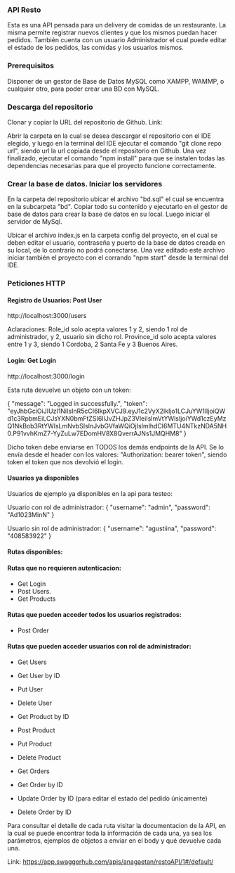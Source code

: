 ### API Resto

Esta es una API pensada para un delivery de comidas de un restaurante. La misma permite registrar nuevos clientes y que los mismos puedan hacer pedidos. También cuenta con un usuario Administrador el cual puede editar el estado de los pedidos, las comidas y los usuarios mismos.

### Prerequisitos

Disponer de un gestor de Base de Datos MySQL como XAMPP, WAMMP, o cualquier otro, para poder crear una BD con MySQL.

### Descarga del repositorio

Clonar y copiar la URL del repositorio de Github. Link:

Abrir la carpeta en la cual se desea descargar el repositorio con el IDE elegido, y luego en la terminal del IDE ejecutar el comando "git clone repo url", siendo url la url copiada desde el repositorio en Github.
Una vez finalizado, ejecutar el comando "npm install" para que se instalen todas las dependencias necesarias para que el proyecto funcione correctamente.

### Crear la base de datos. Iniciar los servidores

En la carpeta del repositorio ubicar el archivo "bd.sql" el cual se encuentra en la subcarpeta "bd". Copiar todo su contenido y ejecutarlo en el gestor de base de datos para crear la base de datos en su local. Luego iniciar el servidor de MySql.

Ubicar el archivo index.js en la carpeta config del proyecto, en el cual se deben editar el usuario, contraseña y puerto de la base de datos creada en su local, de lo contrario no podrá conectarse. Una vez editado este archivo iniciar también el proyecto con el corrando "npm start" desde la terminal del IDE.

### Peticiones HTTP

#### Registro de Usuarios: Post User

http://localhost:3000/users

Aclaraciones:
Role_id solo acepta valores 1 y 2, siendo 1 rol de administrador, y 2, usuario sin dicho rol.
Province_id solo acepta valores entre 1 y 3, siendo 1 Cordoba, 2 Santa Fe y 3 Buenos Aires.

#### Login: Get Login

http://localhost:3000/login

Esta ruta devuelve un objeto con un token:

{
"message": "Logged in successfully.",
"token": "eyJhbGciOiJIUzI1NiIsInR5cCI6IkpXVCJ9.eyJ1c2VyX2lkIjo1LCJuYW1lIjoiQWd1c3RpbmEiLCJsYXN0bmFtZSI6IlJvZHJpZ3VleiIsImVtYWlsIjoiYWd1czEyMzQ1NkBob3RtYWlsLmNvbSIsInJvbGVfaWQiOjIsImlhdCI6MTU4NTkzNDA5NH0.P91vvhKmZ7-YyZuLw7EDomHV8X8QverrAJNs1JMQHM8"
}

Dicho token debe enviarse en TODOS los demás endpoints de la API. Se lo envía desde el header con los valores:
"Authorization: bearer token",
siendo token el token que nos devolvió el login.

#### Usuarios ya disponibles

Usuarios de ejemplo ya disponibles en la api para testeo:

Usuario con rol de administrador:
{
"username": "admin",
"password": "Ad1023MinN"
}

Usuario sin rol de administrador:
{
"username": "agustiina",
"password": "408583922"
}

#### Rutas disponibles:

#### Rutas que no requieren autenticacion:

- Get Login
- Post Users.
- Get Products

#### Rutas que pueden acceder todos los usuarios registrados:

- Post Order

#### Rutas que pueden acceder usuarios con rol de administrador:

- Get Users
- Get User by ID
- Put User
- Delete User

- Get Product by ID
- Post Product
- Put Product
- Delete Product

- Get Orders
- Get Order by ID
- Update Order by ID (para editar el estado del pedido únicamente)
- Delete Order by ID

Para consultar el detalle de cada ruta visitar la documentacion de la API, en la cual se puede encontrar toda la información de cada una, ya sea los parámetros, ejemplos de objetos a enviar en el body y qué devuelve cada una.

Link: https://app.swaggerhub.com/apis/anagaetan/restoAPI/1#/default/
